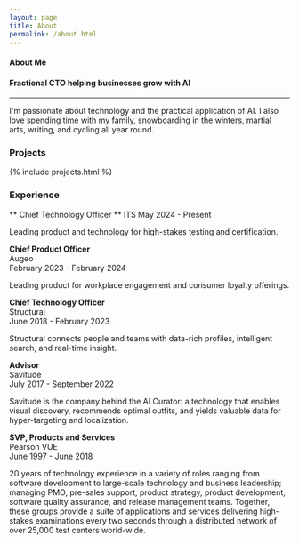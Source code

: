 ```yaml
---
layout: page
title: About
permalink: /about.html
---
```


<h4 class="uk-text-large uk-text-light uk-margin-remove-bottom">
    About Me
</h4>
<h4 class="uk-text-lighter uk-margin-remove-top">
    Fractional CTO helping businesses grow with AI
</h4>
<hr class="uk-divider-small">
<div class="uk-margin-medium-top"></div>

I'm passionate about technology and the practical application of AI.
I also love spending time with my family,
snowboarding in the winters, martial arts, writing, and cycling all year round.

<div class="uk-margin-medium-top"></div>

<h3 class="uk-heading-divider uk-text-light ">Projects</h3>
{% include projects.html %}

<div class="uk-margin-medium-top"></div>

<h3 class="uk-heading-divider uk-text-light ">Experience</h3>

** Chief Technology Officer **
ITS
May 2024 - Present

Leading product and technology for high-stakes testing and certification.

**Chief Product Officer**  
Augeo  
February 2023 - February 2024

Leading product for workplace engagement and consumer loyalty offerings.

**Chief Technology Officer**  
Structural  
June 2018 - February 2023

Structural connects people and teams with data-rich profiles, intelligent search, and real-time insight.

**Advisor**  
Savitude  
July 2017 - September 2022

Savitude is the company behind the AI Curator: a technology that enables visual discovery, recommends optimal outfits,
and yields valuable data for hyper-targeting and localization.

**SVP, Products and Services**  
Pearson VUE  
June 1997 - June 2018

20 years of technology experience in a variety of roles ranging from software development to large-scale technology and
business leadership; managing PMO, pre-sales support, product strategy, product development, software quality assurance,
and release management teams. Together, these groups provide a suite of applications and services delivering high-stakes
examinations every two seconds through a distributed network of over 25,000 test centers world-wide.